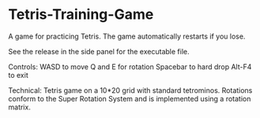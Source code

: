 # Tetris-Training-Game

A game for practicing Tetris. The game automatically restarts if you lose.  

See the release in the side panel for the executable file.

Controls:
WASD to move 
Q and E for rotation 
Spacebar to hard drop
Alt-F4 to exit

Technical:
Tetris game on a 10*20 grid with standard tetrominos. 
Rotations conform to the Super Rotation System and is implemented using a rotation matrix.
